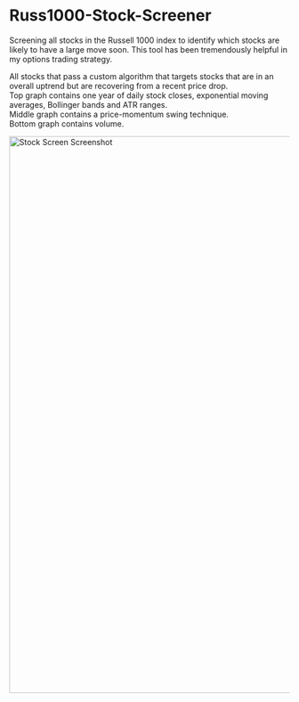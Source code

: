 # Russ1000-Stock-Screener
Screening all stocks in the Russell 1000 index to identify which stocks are likely to have a large move soon. This tool has been tremendously helpful in my options trading strategy. 


All stocks that pass a custom algorithm that targets stocks that are in an overall uptrend but are recovering from a recent price drop.<br/>
Top graph contains one year of daily stock closes, exponential moving averages, Bollinger bands and ATR ranges.<br/>
Middle graph contains a price-momentum swing technique.<br/>
Bottom graph contains volume.<br/>

<img width="1000" alt="Stock Screen Screenshot" src="https://user-images.githubusercontent.com/101516958/159083779-df519dd5-3b8d-48c9-a978-b1a8faccb39f.png">


